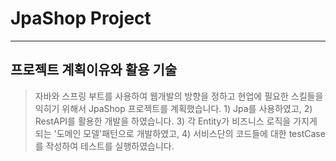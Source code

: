 # JpaShop Project
------------------------
## 프로젝트 계획이유와 활용 기술
> 자바와 스프링 부트를 사용하여 웹개발의 방향을 정하고 현업에 필요한 스킬들을 익히기 위해서 JpaShop 프로젝트를 계획했습니다. 1) Jpa를 사용하였고, 2) RestAPI를 활용한 개발을 하였습니다. 3) 각 Entity가 비즈니스 로직을 가지게 되는 '도메인 모델'패턴으로 개발하였고, 4) 서비스단의 코드들에 대한 testCase를 작성하여 테스트를 실행하였습니다. 

###
